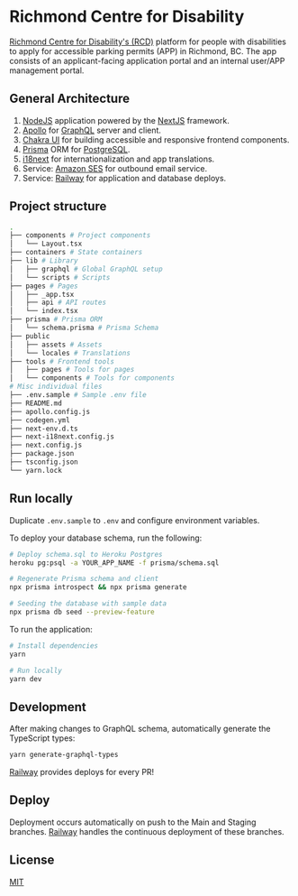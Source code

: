 # Richmond Centre for Disability

[Richmond Centre for Disability's (RCD)](https://www.rcdrichmond.org/) platform for people with
disabilities to apply for accessible parking permits (APP) in Richmond, BC. The app consists of an
applicant-facing application portal and an internal user/APP management portal.

## General Architecture

1. [NodeJS](https://nodejs.org/en/) application powered by the [NextJS](https://nextjs.org/)
   framework.
2. [Apollo](https://www.apollographql.com/) for [GraphQL](https://graphql.org/) server and client.
3. [Chakra UI](https://chakra-ui.com/) for building accessible and responsive frontend components.
4. [Prisma](https://www.prisma.io/) ORM for [PostgreSQL](https://www.postgresql.org/).
5. [i18next](https://www.i18next.com/) for internationalization and app translations.
6. Service: [Amazon SES](https://aws.amazon.com/ses/) for outbound email service.
7. Service: [Railway](https://railway.app/) for application and database deploys.

## Project structure

```bash
.
├── components # Project components
│   └── Layout.tsx
├── containers # State containers
├── lib # Library
│   ├── graphql # Global GraphQL setup
│   └── scripts # Scripts
├── pages # Pages
│   ├── _app.tsx
│   ├── api # API routes
│   └── index.tsx
├── prisma # Prisma ORM
│   └── schema.prisma # Prisma Schema
├── public
│   ├── assets # Assets
│   └── locales # Translations
├── tools # Frontend tools
│   ├── pages # Tools for pages
│   └── components # Tools for components
# Misc individual files
├── .env.sample # Sample .env file
├── README.md
├── apollo.config.js
├── codegen.yml
├── next-env.d.ts
├── next-i18next.config.js
├── next.config.js
├── package.json
├── tsconfig.json
└── yarn.lock
```

## Run locally

Duplicate `.env.sample` to `.env` and configure environment variables.

To deploy your database schema, run the following:

```bash
# Deploy schema.sql to Heroku Postgres
heroku pg:psql -a YOUR_APP_NAME -f prisma/schema.sql

# Regenerate Prisma schema and client
npx prisma introspect && npx prisma generate

# Seeding the database with sample data
npx prisma db seed --preview-feature
```

To run the application:

```bash
# Install dependencies
yarn

# Run locally
yarn dev
```

## Development

After making changes to GraphQL schema, automatically generate the TypeScript types:

```bash
yarn generate-graphql-types
```

[Railway](https://railway.app/) provides deploys for every PR!

## Deploy

Deployment occurs automatically on push to the Main and Staging branches.
[Railway](https://railway.app/) handles the continuous deployment of these branches.

<!-- 1. Master Deploy: []()
2. Staging Deploy: []() -->

## License

[MIT](https://github.com/uwblueprint/richmond-centre-for-disability/blob/main/LICENSE)
